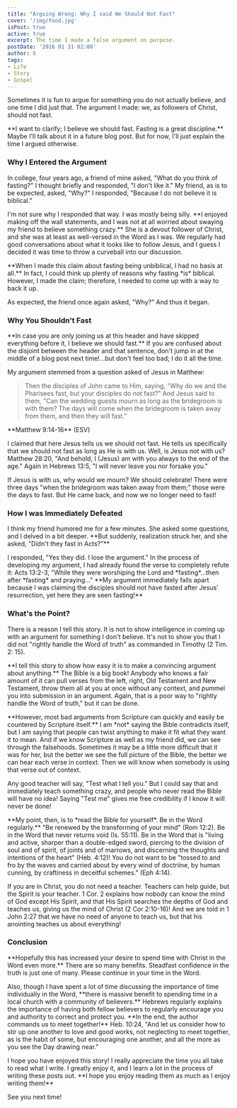 ```yaml
---
title: "Arguing Wrong: Why I said We Should Not Fast"
cover: '/img/food.jpg'
isPost: true
active: true
excerpt: The time I made a false argument on purpose.
postDate: '2016 01 31 02:00'
author: 0
tags:
- Life
- Story
- Gospel
---
```


<p>
    Sometimes it is fun to argue for something you do not actually believe, and one time I did just that.
    The argument I made: we, as followers of Christ, should not fast.
</p>
<p>
    **I want to clarify; I believe we should fast. Fasting is a great discipline.** Maybe
    I'll talk about it in a future blog post. But for now, I'll just explain the time I argued otherwise.
</p>
<h3>Why I Entered the Argument</h3>
<p>
    In college, four years ago, a friend of mine asked, "What do you think of fasting?"
    I thought briefly and responded, "I don't like it." My friend, as is to be expected, asked, "Why?" I responded, 
    "Because I do not believe it is biblical."
</p>
<p>
    I'm not sure why I responded that way. I was mostly being silly. **I enjoyed making off the wall statements,
    and I was not at all worried about swaying my friend to believe something crazy.** She is a devout
    follower of Christ, and she was at least as well-versed in the Word as I was. We regularly had
    good conversations about what it looks like to follow Jesus, and I guess I decided it was time to throw a curveball
    into our discussion.
</p>
<p>
    **When I made this claim about fasting being unbiblical, I had no basis at all.** 
    In fact, I could think up plenty of reasons why fasting *is* biblical. However, I made the claim;
    therefore, I needed to come up with a way to back it up.
</p>
<p>
    As expected, the friend once again asked, "Why?" And thus it began.
</p>
<h3>Why You Shouldn't Fast</h3>
<p>
    **In case you are only joining us at this header and have skipped everything before it, I believe we should fast.**
    If you are confused about the disjoint between the header and that sentence, don't jump in at the middle of a 
    blog post next time!...but don't feel too bad; I do it all the time.
</p>
<p>
    My argument stemmed from a question asked of Jesus in Matthew:
</p>
<blockquote>
    <p>
        Then the disciples of John came to Him, saying, "Why do we and the Pharisees fast, but your
        disciples do not fast?" And Jesus said to them, "Can the wedding guests mourn as long as
        the bridegroom is with them? The days will come when the bridegroom is taken away from them, and then they will fast."
    </p>
</blockquote>
<p>
    **Matthew 9:14-16** (ESV)
</p>
<p>
    I claimed that here Jesus tells us we should not fast. He tells us specifically that we should not fast
    as long as He is with us. Well, is Jesus not with us? Matthew 28:20, "And behold, I (Jesus) am with you always to the end of the age."
    Again in Hebrews 13:5, "I will never leave you nor forsake you."
</p>
<p>
    If Jesus is with us, why would we mourn? We should celebrate! There were three days "when the bridegroom was taken away from them;"
    those were the days to fast. But He came back, and now we no longer need to fast!
</p>
<h3>How I was Immediately Defeated</h3>
<p>
    I think my friend humored me for a few minutes. She asked some questions, and I delved in a bit deeper. **But suddenly,
    realization struck her, and she asked, "Didn't they fast in Acts?"**
</p>
<p>
    I responded, "Yes they did. I lose the argument." In the process of developing my argument, 
    I had already found the verse to completely refute it: Acts 13:2-3,
    "While they were worshiping the Lord and *fasting*...then after *fasting* and praying..." **My argument
    immediately falls apart because I was claiming the disciples should not have fasted after Jesus' resurrection,
    yet here they are seen fasting!**
</p>
<h3>What's the Point?</h3>
<p>
    There is a reason I tell this story. It is not to show intelligence in coming up with an argument for something
    I don't believe. It's not to show you that I did not "rightly handle the Word of truth" as commanded in
    Timothy (2 Tim. 2: 15).
</p>
<p>
    **I tell this story to show how easy it is to make a convincing argument about anything.**
    The Bible is a big book! Anybody who knows a fair amount of it can pull verses from the left, right, Old Testament
    and New Testament, throw them all at you at once without any context, and pummel you into submission in an argument.
    Again, that is a poor way to "rightly handle the Word of truth," but it can be done.
</p>
<p>
    **However, most bad arguments from Scripture can quickly and easily be countered by Scripture itself.** I am *not* saying
    the Bible contradicts itself, but I am saying that people can twist anything to make it fit what they want it to mean.
    And if we know Scripture as well as my friend did, we can see through the falsehoods. Sometimes it may be a little
    more difficult that it was for her, but the better we see the full picture of the Bible, the better we can
    hear each verse in context. Then we will know when somebody is using that verse out of context.
</p>
<p>
    Any good teacher will say, "Test what I tell you."
    But I could say that and immediately teach something crazy, and people who never read the Bible
    will have no idea! Saying "Test me" gives me free credibility if I know it will never be done! 
</p>
<p>
    **My point, then, is to *read the Bible for yourself*. Be in the Word regularly.** "Be renewed by the transforming of your mind" (Rom 12:2).
    Be in the Word that never returns void (Is. 55:11). Be in the Word that is "living and active, sharper than a double-edged sword,
    piercing to the division of soul and of spirit, of joints and of marrows, and discerning the thoughts and intentions of the heart" (Heb. 4:12)!
    You do not want to be "tossed to and fro by the waves and carried about by every wind of doctriine, by human cunning,
    by craftiness in deceitful schemes." (Eph 4:14).
</p>
<p>
    If you are in Christ, you do not need a teacher. Teachers can help guide, but the Spirit is your teacher. 1 Cor. 2 explains
    how nobody can know the mind of God except His Spirit, and that His Spirit searches the depths of God and teaches us, giving
    us the mind of Christ (2 Cor 2:10-16)! And we are told in 1 John 2:27 that we have no need of anyone to teach us, but that
    his anointing teaches us about everything!
</p>
<h3>Conclusion</h3>
<p>
    **Hopefully this has increased your desire to spend time with Christ in the Word even more.** There are so many benefits. Steadfast confidence 
    in the truth is just one of many. Please continue in your time in the Word.
</p>
<p>
    Also, though I have spent a lot of time discussing the importance of time individually in the Word, **there is massive benefit
    to spending time in a local church with a community of believers.** Hebrews regularly explains the importance of having both
    fellow believers to regularly encourage you and authority to correct and protect you. **In the end, the author commands
    us to meet together!** Heb. 10:24, "And let us consider how to stir up one another to love and good works, not neglecting
    to meet together, as is the habit of some, but encouraging one another, and all the more as you see the Day drawing near."
</p>
<p>
    I hope you have enjoyed this story! I really appreciate the time you all take to read what I write. I greatly enjoy it, and I learn a lot
    in the process of writing these posts out. **I hope you enjoy reading them as much as I enjoy writing them!**
</p>
<p>
    See you next time!
</p>